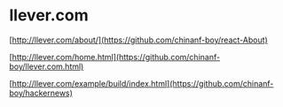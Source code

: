 # llever.com

[http://llever.com/about/](https://github.com/chinanf-boy/react-About)

[http://llever.com/home.html](https://github.com/chinanf-boy/llever.com.html)

[http://llever.com/example/build/index.html](https://github.com/chinanf-boy/hackernews)